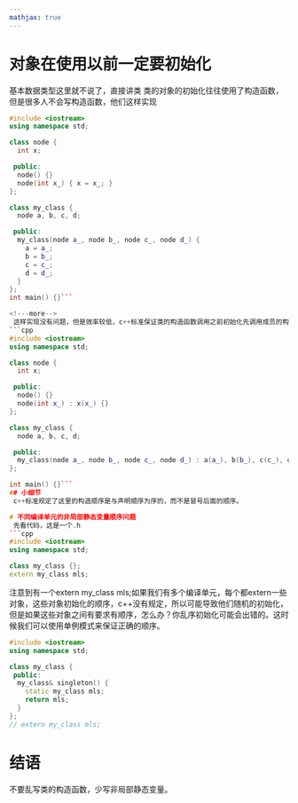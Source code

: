 ```yaml
---
mathjax: true
---
```


# 对象在使用以前一定要初始化
 基本数据类型这里就不说了，直接讲类
 类的对象的初始化往往使用了构造函数，但是很多人不会写构造函数，他们这样实现
```cpp
#include <iostream>
using namespace std;

class node {
  int x;

 public:
  node() {}
  node(int x_) { x = x_; }
};

class my_class {
  node a, b, c, d;

 public:
  my_class(node a_, node b_, node c_, node d_) {
    a = a_;
    b = b_;
    c = c_;
    d = d_;
  }
};
int main() {}```

<!---more-->
 这样实现没有问题，但是效率较低，c++标准保证类的构造函数调用之前初始化先调用成员的构造函数。这样以来，my_class里面的abcd都被先初始化再赋值了，通常我们使用冒号来构造他们。
```cpp
#include <iostream>
using namespace std;

class node {
  int x;

 public:
  node() {}
  node(int x_) : x(x_) {}
};

class my_class {
  node a, b, c, d;

 public:
  my_class(node a_, node b_, node c_, node d_) : a(a_), b(b_), c(c_), d(d_) {}
};

int main() {}```
## 小细节
 c++标准规定了这里的构造顺序是与声明顺序为序的，而不是冒号后面的顺序。

# 不同编译单元的非局部静态变量顺序问题
 先看代码，这是一个.h
```cpp
#include <iostream>
using namespace std;

class my_class {};
extern my_class mls;
```
 注意到有一个extern my_class mls;如果我们有多个编译单元，每个都extern一些对象，这些对象初始化的顺序，c++没有规定，所以可能导致他们随机的初始化，但是如果这些对象之间有要求有顺序，怎么办？你乱序初始化可能会出错的。这时候我们可以使用单例模式来保证正确的顺序。
```cpp
#include <iostream>
using namespace std;

class my_class {
 public:
  my_class& singleton() {
    static my_class mls;
    return mls;
  }
};
// extern my_class mls;
```

# 结语
 不要乱写类的构造函数，少写非局部静态变量。






